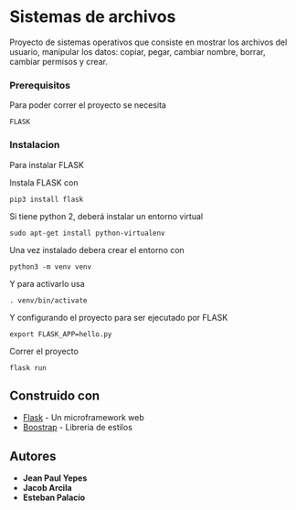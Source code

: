 # Sistemas de archivos

Proyecto de sistemas operativos que consiste en mostrar los archivos del usuario, manipular los datos: copiar, pegar, cambiar nombre, borrar, cambiar permisos y crear.

### Prerequisitos

Para poder correr el proyecto se necesita 

```
FLASK
```

### Instalacion

Para instalar FLASK 

Instala FLASK con 

```
pip3 install flask
```

Si tiene python 2, deberá instalar un entorno virtual

```
sudo apt-get install python-virtualenv
```

Una vez instalado debera crear el entorno con

```
python3 -m venv venv
```

Y para activarlo usa

```
. venv/bin/activate
```

Y configurando el proyecto para ser ejecutado por FLASK

```
export FLASK_APP=hello.py
```

Correr el proyecto

```
flask run
```


## Construido con

* [Flask](http://flask.pocoo.org) - Un microframework web
* [Boostrap](https://getbootstrap.com/) - Libreria de estilos


## Autores

* **Jean Paul Yepes**
* **Jacob Arcila**
* **Esteban Palacio**



